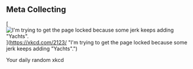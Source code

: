 ## Meta Collecting
[![I'm trying to get the page locked because some jerk keeps adding "Yachts".](https://imgs.xkcd.com/comics/meta_collecting.png)](https://xkcd.com/2123/ "I'm trying to get the page locked because some jerk keeps adding "Yachts".")

Your daily random xkcd
